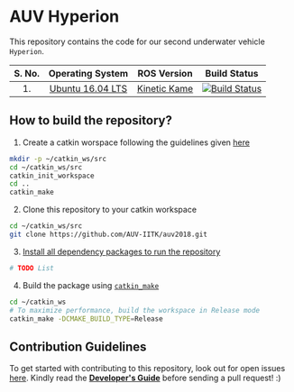 
# AUV Hyperion

This repository contains the code for our second underwater vehicle `Hyperion`. 


| S. No. 	| Operating System 	|  ROS Version 	| Build Status 	|
|:------:	|:----------------:	|:------------:	|:------------:	|
| 1.     	| [Ubuntu 16.04 LTS](http://releases.ubuntu.com/16.04/) 	| [Kinetic Kame](http://wiki.ros.org/kinetic) 	|  [![Build Status](https://travis-ci.org/AUV-IITK/auv2018.svg?branch=master)](https://travis-ci.org/AUV-IITK/auv2018)|

## How to build the repository?

1. Create a catkin worspace following the guidelines given [here](http://wiki.ros.org/catkin/Tutorials/create_a_workspace)
```bash
mkdir -p ~/catkin_ws/src
cd ~/catkin_ws/src
catkin_init_workspace
cd ..
catkin_make
```

2. Clone this repository to your catkin workspace
```bash
cd ~/catkin_ws/src
git clone https://github.com/AUV-IITK/auv2018.git
```

3. [Install all dependency packages to run the repository](#additional-ros-packages-required)
```bash
# TODO List
```

4. Build the package using [`catkin_make`](http://wiki.ros.org/catkin/commands/catkin_make)
```bash
cd ~/catkin_ws
# To maximize performance, build the workspace in Release mode
catkin_make -DCMAKE_BUILD_TYPE=Release
```

## Contribution Guidelines

To get started with contributing to this repository, look out for open issues [here](https://github.com/AUV-IITK/auv2018/issues). Kindly read the [__Developer's Guide__](https://github.com/AUV-IITK/AUVWiki/wiki/Developers-Guide) before sending a pull request! :)
